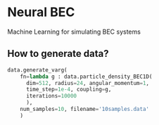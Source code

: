 # Neural BEC

Machine Learning for simulating BEC systems


## How to generate data?

```python
data.generate_varg(
    fn=lambda g : data.particle_density_BEC1D(
      dim=512, radius=24, angular_momentum=1,
      time_step=1e-4, coupling=g,
      iterations=10000
      ),
    num_samples=10, filename='10samples.data'
    )
```
